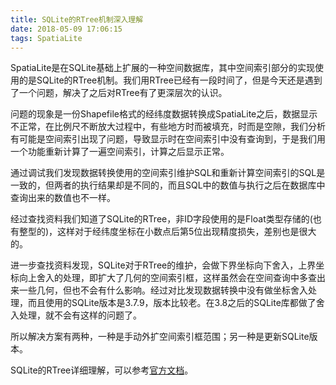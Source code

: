```yaml
---
title: SQLite的RTree机制深入理解
date: 2018-05-09 17:06:15
tags: SpatiaLite
---
```


SpatiaLite是在SQLite基础上扩展的一种空间数据库，其中空间索引部分的实现使用的是SQLite的RTree机制。我们用RTree已经有一段时间了，但是今天还是遇到了一个问题，解决了之后对RTree有了更深层次的认识。

问题的现象是一份Shapefile格式的经纬度数据转换成SpatiaLite之后，数据显示不正常，在比例尺不断放大过程中，有些地方时而被填充，时而是空隙，我们分析有可能是空间索引出现了问题，导致显示时在空间索引中没有查询到，于是我们用一个功能重新计算了一遍空间索引，计算之后显示正常。

通过调试我们发现数据转换使用的空间索引维护SQL和重新计算空间索引的SQL是一致的，但两者的执行结果却是不同的，而且SQL中的数值与执行之后在数据库中查询出来的数值也不一样。

经过查找资料我们知道了SQLite的RTree，非ID字段使用的是Float类型存储的(也有整型的)，这样对于经纬度坐标在小数点后第5位出现精度损失，差别也是很大的。

进一步查找资料发现，SQLite对于RTree的维护，会做下界坐标向下舍入，上界坐标向上舍入的处理，即扩大了几何的空间索引框，这样虽然会在空间查询中多查出来一些几何，但也不会有什么影响。经过对比发现数据转换中没有做坐标舍入处理，而且使用的SQLite版本是3.7.9，版本比较老。在3.8之后的SQLite库都做了舍入处理，就不会有这样的问题了。

所以解决方案有两种，一种是手动外扩空间索引框范围；另一种是更新SQLite版本。

SQLite的RTree详细理解，可以参考[官方文档](https://sqlite.org/rtree.html)。